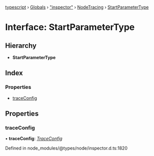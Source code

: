 [typescript](../README.md) › [Globals](../globals.md) › ["inspector"](../modules/_inspector_.md) › [NodeTracing](../modules/_inspector_.nodetracing.md) › [StartParameterType](_inspector_.nodetracing.startparametertype.md)

# Interface: StartParameterType

## Hierarchy

* **StartParameterType**

## Index

### Properties

* [traceConfig](_inspector_.nodetracing.startparametertype.md#traceconfig)

## Properties

###  traceConfig

• **traceConfig**: *[TraceConfig](_inspector_.nodetracing.traceconfig.md)*

Defined in node_modules/@types/node/inspector.d.ts:1820
